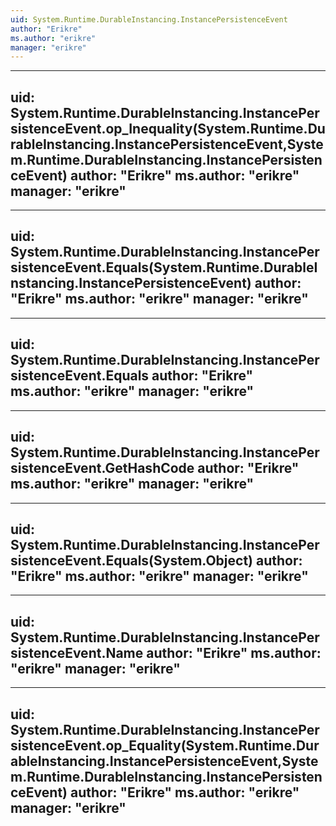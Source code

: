 ```yaml
---
uid: System.Runtime.DurableInstancing.InstancePersistenceEvent
author: "Erikre"
ms.author: "erikre"
manager: "erikre"
---
```


---
uid: System.Runtime.DurableInstancing.InstancePersistenceEvent.op_Inequality(System.Runtime.DurableInstancing.InstancePersistenceEvent,System.Runtime.DurableInstancing.InstancePersistenceEvent)
author: "Erikre"
ms.author: "erikre"
manager: "erikre"
---

---
uid: System.Runtime.DurableInstancing.InstancePersistenceEvent.Equals(System.Runtime.DurableInstancing.InstancePersistenceEvent)
author: "Erikre"
ms.author: "erikre"
manager: "erikre"
---

---
uid: System.Runtime.DurableInstancing.InstancePersistenceEvent.Equals
author: "Erikre"
ms.author: "erikre"
manager: "erikre"
---

---
uid: System.Runtime.DurableInstancing.InstancePersistenceEvent.GetHashCode
author: "Erikre"
ms.author: "erikre"
manager: "erikre"
---

---
uid: System.Runtime.DurableInstancing.InstancePersistenceEvent.Equals(System.Object)
author: "Erikre"
ms.author: "erikre"
manager: "erikre"
---

---
uid: System.Runtime.DurableInstancing.InstancePersistenceEvent.Name
author: "Erikre"
ms.author: "erikre"
manager: "erikre"
---

---
uid: System.Runtime.DurableInstancing.InstancePersistenceEvent.op_Equality(System.Runtime.DurableInstancing.InstancePersistenceEvent,System.Runtime.DurableInstancing.InstancePersistenceEvent)
author: "Erikre"
ms.author: "erikre"
manager: "erikre"
---
